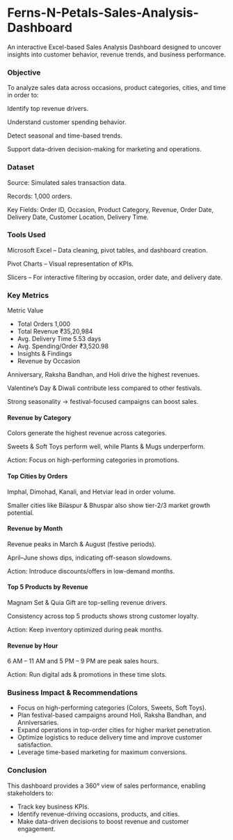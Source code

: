 # Ferns-N-Petals-Sales-Analysis-Dashboard
An interactive Excel-based Sales Analysis Dashboard designed to uncover insights into customer behavior, revenue trends, and business performance.

### Objective

To analyze sales data across occasions, product categories, cities, and time in order to:

Identify top revenue drivers.

Understand customer spending behavior.

Detect seasonal and time-based trends.

Support data-driven decision-making for marketing and operations.

### Dataset

Source: Simulated sales transaction data.

Records: 1,000 orders.

Key Fields: Order ID, Occasion, Product Category, Revenue, Order Date, Delivery Date, Customer Location, Delivery Time.

### Tools Used

Microsoft Excel – Data cleaning, pivot tables, and dashboard creation.

Pivot Charts – Visual representation of KPIs.

Slicers – For interactive filtering by occasion, order date, and delivery date.

### Key Metrics
Metric	Value
- Total Orders	1,000
- Total Revenue	₹35,20,984
- Avg. Delivery Time	5.53 days
- Avg. Spending/Order	₹3,520.98
- Insights & Findings
- Revenue by Occasion

Anniversary, Raksha Bandhan, and Holi drive the highest revenues.

Valentine’s Day & Diwali contribute less compared to other festivals.

Strong seasonality → festival-focused campaigns can boost sales.

#### Revenue by Category

Colors generate the highest revenue across categories.

Sweets & Soft Toys perform well, while Plants & Mugs underperform.

Action: Focus on high-performing categories in promotions.

#### Top Cities by Orders

Imphal, Dimohad, Kanali, and Hetviar lead in order volume.

Smaller cities like Bilaspur & Bhuspar also show tier-2/3 market growth potential.

#### Revenue by Month

Revenue peaks in March & August (festive periods).

April–June shows dips, indicating off-season slowdowns.

Action: Introduce discounts/offers in low-demand months.

#### Top 5 Products by Revenue

Magnam Set & Quia Gift are top-selling revenue drivers.

Consistency across top 5 products shows strong customer loyalty.

Action: Keep inventory optimized during peak months.

#### Revenue by Hour

6 AM – 11 AM and 5 PM – 9 PM are peak sales hours.

Action: Run digital ads & promotions in these time slots.

### Business Impact & Recommendations

- Focus on high-performing categories (Colors, Sweets, Soft Toys).
- Plan festival-based campaigns around Holi, Raksha Bandhan, and Anniversaries.
- Expand operations in top-order cities for higher market penetration.
- Optimize logistics to reduce delivery time and improve customer satisfaction.
- Leverage time-based marketing for maximum conversions.

### Conclusion

This dashboard provides a 360° view of sales performance, enabling stakeholders to:

- Track key business KPIs.
- Identify revenue-driving occasions, products, and cities.
- Make data-driven decisions to boost revenue and customer engagement.
